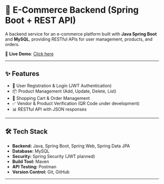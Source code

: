 # 🛒 E-Commerce Backend (Spring Boot + REST API)

A backend service for an e-commerce platform built with **Java Spring Boot** and **MySQL**, providing RESTful APIs for user management, products, and orders.  

🚀 **Live Demo**: [Click here](https://e34a43c4cded.ngrok-free.app/)  

---

## ✨ Features

- 🔑 User Registration & Login (JWT Authentication)  
- 📦 Product Management (Add, Update, Delete, List)  
- 🛒 Shopping Cart & Order Management  
- ✅ Vendor & Product Verification (QR Code under development)  
- 📊 RESTful API with JSON responses  

---

## 🛠️ Tech Stack

- **Backend:** Java, Spring Boot, Spring Web, Spring Data JPA  
- **Database:** MySQL  
- **Security:** Spring Security (JWT planned)  
- **Build Tool:** Maven  
- **API Testing:** Postman  
- **Version Control:** Git, GitHub  

---

